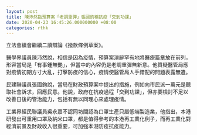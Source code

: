 ```yaml
---
layout: post
title: 陳沛然指預算案「老調重彈」張國鈞稱抗疫「交到功課」
date: 2020-04-23 16:45:26.000000000 +08:00
categories: rthk
---
```


立法會續會繼續二讀辯論《撥款條例草案》。

醫學界議員陳沛然說，相信是因為疫情，預算案演辭罕有地將醫療篇章放在前列，形容當局是「有事鍾無艷」，但當中的內容仍是老調重彈無新意。他質疑醫管局應對疫情初期方寸大亂，打擊防疫的信心，疫情使醫管局人手錯配的問題表露無遺。

民建聯議員張國鈞說，當局在財政預算案中提出的措施，例如向市民派一萬元是聽取社會訴求，回應民意。他說，政府在抗疫過程「交到功課」，但亦要檢討不足以改善日後的管治能力，包括有無以同理心來處理疫情。

工業界經民聯議員吳永嘉不認同坊間認為口罩生產只屬低端製造業，他指出，本港研發出可重用口罩及納米口罩，都是值得參考的本港再工業化例子，而再工業化對經濟前景及財政收入很重要，可加強本港防疫抗疫能力。
